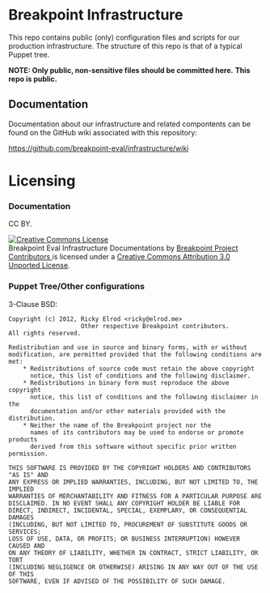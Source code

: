 # Breakpoint Infrastructure

This repo contains public (only) configuration files and scripts for our
production infrastructure. The structure of this repo is that of a typical
Puppet tree.

**NOTE: Only public, non-sensitive files should be committed here.**
**This repo is public.**

## Documentation

Documentation about our infrastructure and related compontents can be found
on the GitHub wiki associated with this repository:

https://github.com/breakpoint-eval/infrastructure/wiki

# Licensing

### Documentation

CC BY.

<a rel="license" href="http://creativecommons.org/licenses/by/3.0/deed.en_US">
  <img alt="Creative Commons License" style="border-width:0"
    src="http://i.creativecommons.org/l/by/3.0/88x31.png" />
</a>
<br />
<span xmlns:dct="http://purl.org/dc/terms/"
  href="http://purl.org/dc/dcmitype/Text"
  property="dct:title"
  rel="dct:type">Breakpoint Eval Infrastructure Documentations
</span> by
<a xmlns:cc="http://creativecommons.org/ns#"
  href="https://github.com/breakpoint-eval/infrastructure/wiki"
  property="cc:attributionName"
  rel="cc:attributionURL">Breakpoint Project Contributors
</a> is licensed under a
<a rel="license"
  href="http://creativecommons.org/licenses/by/3.0/deed.en_US">
  Creative Commons Attribution 3.0 Unported License</a>.

### Puppet Tree/Other configurations

3-Clause BSD:

```
Copyright (c) 2012, Ricky Elrod <ricky@elrod.me>
                    Other respective Breakpoint contributors.
All rights reserved.

Redistribution and use in source and binary forms, with or without
modification, are permitted provided that the following conditions are met:
    * Redistributions of source code must retain the above copyright
      notice, this list of conditions and the following disclaimer.
    * Redistributions in binary form must reproduce the above copyright
      notice, this list of conditions and the following disclaimer in the
      documentation and/or other materials provided with the distribution.
    * Neither the name of the Breakpoint project nor the
      names of its contributors may be used to endorse or promote products
      derived from this software without specific prior written permission.

THIS SOFTWARE IS PROVIDED BY THE COPYRIGHT HOLDERS AND CONTRIBUTORS "AS IS" AND
ANY EXPRESS OR IMPLIED WARRANTIES, INCLUDING, BUT NOT LIMITED TO, THE IMPLIED
WARRANTIES OF MERCHANTABILITY AND FITNESS FOR A PARTICULAR PURPOSE ARE
DISCLAIMED. IN NO EVENT SHALL ANY COPYRIGHT HOLDER BE LIABLE FOR
DIRECT, INDIRECT, INCIDENTAL, SPECIAL, EXEMPLARY, OR CONSEQUENTIAL DAMAGES
(INCLUDING, BUT NOT LIMITED TO, PROCUREMENT OF SUBSTITUTE GOODS OR SERVICES;
LOSS OF USE, DATA, OR PROFITS; OR BUSINESS INTERRUPTION) HOWEVER CAUSED AND
ON ANY THEORY OF LIABILITY, WHETHER IN CONTRACT, STRICT LIABILITY, OR TORT
(INCLUDING NEGLIGENCE OR OTHERWISE) ARISING IN ANY WAY OUT OF THE USE OF THIS
SOFTWARE, EVEN IF ADVISED OF THE POSSIBILITY OF SUCH DAMAGE.
```
